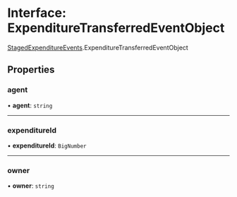 # Interface: ExpenditureTransferredEventObject

[StagedExpenditureEvents](../modules/StagedExpenditureEvents.md).ExpenditureTransferredEventObject

## Properties

### agent

• **agent**: `string`

___

### expenditureId

• **expenditureId**: `BigNumber`

___

### owner

• **owner**: `string`
